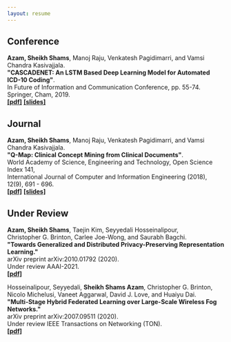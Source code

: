 ```yaml
---
layout: resume
---
```

## Conference

**Azam, Sheikh Shams**, Manoj Raju, Venkatesh Pagidimarri, and Vamsi Chandra Kasivajjala. <br/>**"CASCADENET: An LSTM Based Deep Learning Model for Automated ICD-10 Coding"**. <br/>In Future of Information and Communication Conference, pp. 55-74. Springer, Cham, 2019. <br/>[**[pdf]**](https://www.researchgate.net/profile/Sheikh_Shams_Azam/publication/330831968_CASCADENET_An_LSTM_based_deep_learning_model_for_automated_ICD-10_coding/links/5cb464f2299bf12097666d63/CASCADENET-An-LSTM-based-deep-learning-model-for-automated-ICD-10-coding.pdf) [**[slides]**](https://drive.google.com/file/d/1P0-ih5VfSx4INWS9oRnezkNJ9PAnn1OI/view?usp=sharing)

## Journal

**Azam, Sheikh Shams**, Manoj Raju, Venkatesh Pagidimarri, and Vamsi Chandra Kasivajjala. <br/>**"Q-Map: Clinical Concept Mining from Clinical Documents"**. <br/>World Academy of Science, Engineering and Technology, Open Science Index 141, <br/>International Journal of Computer and Information Engineering (2018), 12(9), 691 - 696. <br/>[**[pdf]**](https://publications.waset.org/10009490/pdf) [**[slides]**](https://drive.google.com/file/d/1DGFSsaRQIcWbYTSgilYVWDCwiikDg_Fh/view?usp=sharing)


## Under Review

**Azam, Sheikh Shams**, Taejin Kim, Seyyedali Hosseinalipour, <br/>Christopher G. Brinton, Carlee Joe-Wong, and Saurabh Bagchi. <br/>**"Towards Generalized and Distributed Privacy-Preserving Representation Learning."** <br/>arXiv preprint arXiv:2010.01792 (2020). <br/>Under review AAAI-2021. <br/>[**[pdf]**](https://arxiv.org/pdf/2010.01792.pdf)

Hosseinalipour, Seyyedali, **Sheikh Shams Azam**, Christopher G. Brinton, <br/>Nicolo Michelusi, Vaneet Aggarwal, David J. Love, and Huaiyu Dai. <br/>**"Multi-Stage Hybrid Federated Learning over Large-Scale Wireless Fog Networks."** <br/>arXiv preprint arXiv:2007.09511 (2020). <br/>Under review IEEE Transactions on Networking (TON). <br/>[**[pdf]**](https://arxiv.org/pdf/2007.09511.pdf)

